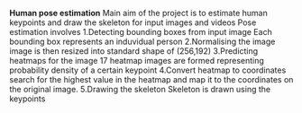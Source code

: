 **Human pose estimation**
Main aim of the project is to estimate human keypoints and draw the skeleton for input images and videos
Pose estimation involves
1.Detecting bounding boxes from input image
    Each bounding box represents an induvidual person
2.Normalising the image
    image is then resized into standard shape of (256,192)
3.Predicting heatmaps for the image
    17 heatmap images are formed representing probability density of a certain keypoint
4.Convert heatmap to coordinates
    search for the highest value in the heatmap and map it to the coordinates on the original image.
5.Drawing the skeleton
    Skeleton is drawn using the keypoints
